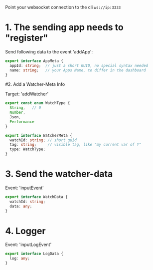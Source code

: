 Point your websocket connection to the cli `ws://ip:3333`

# 1. The sending app needs to "register"
Send following data to the event 'addApp':

```ts
export interface AppMeta {
  appId: string;  // just a short GUID, no special syntax needed
  name: string;   // your Apps Name, to differ in the dashboard
}
```

#2. Add a Watcher-Meta Info

Target: 'addWatcher'

```ts
export const enum WatchType {
  String,   // 0
  Number,
  Json,
  Performance
}

export interface WatcherMeta {
  watchId: string; // short guid
  tag: string;     // visible tag, like "my current var of Y"
  type: WatchType; 
}
```

# 3. Send the watcher-data

Event: 'inputEvent'

```ts
export interface WatchData {
  watchId: string;
  data: any;
}
```

# 4.  Logger

Event: 'inputLogEvent'

```ts
export interface LogData {
  log: any;
}
```
